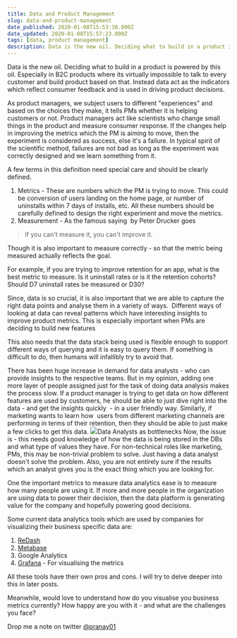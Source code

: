 ```yaml
---
title: Data and Product Management
slug: data-and-product-management
date_published: 2020-01-08T15:53:30.000Z
date_updated: 2020-01-08T15:57:23.000Z
tags: [data, product management]
description: Data is the new oil. Deciding what to build in a product is powered by this oil. Especially in B2C products where its virtually impossible to talk to every customer and build product based on that. 
---
```


Data is the new oil. Deciding what to build in a product is powered by this oil. Especially in B2C products where its virtually impossible to talk to every customer and build product based on that. Instead data act as the indicators which reflect consumer feedback and is used in driving product decisions.

As product managers, we subject users to different "experiences" and based on the choices they make, it tells PMs whether it is helping customers or not. Product managers act like scientists who change small things in the product and measure consumer response. If the changes help in improving the metrics which the PM is aiming to move, then the experiment is considered as success, else it's a failure. In typical spirit of the scientific method, failures are not bad as long as the experiment was correctly designed and we learn something from it.

A few terms in this definition need special care and should be clearly defined.

1. Metrics - These are numbers which the PM is trying to move. This could be conversion of users landing on the home page, or number of uninstalls within 7 days of installs, etc. All these numbers should be carefully defined to design the right experiment and move the metrics.
2. Measurement - As the famous saying  by Peter Drucker goes 

> 	If you can't measure it, you can't improve it.

Though it is also important to measure correctly - so that the metric being measured actually reflects the goal.

For example, if you are trying to improve retention for an app, what is the best metric to measure. Is it uninstall rates or is it the retention cohorts? Should D7 uninstall rates be measured or D30?

Since, data is so crucial, it is also important that we are able to capture the right data points and analyse them in a variety of ways.  Different ways of looking at data can reveal patterns which have interesting insights to improve product metrics. This is especially important when PMs are deciding to build new features

This also needs that the data stack being used is flexible enough to support different ways of querying and it is easy to query them. If something is difficult to do, then humans will infallibly try to avoid that.

There has been huge increase in demand for data analysts - who can provide insights to the respective teams. But in my opinion, adding one more layer of people assigned just for the task of doing data analysis makes the process slow. If a product manager is trying to get data on how different features are used by customers, he should be able to just dive right into the data - and get the insights quickly  - in a user friendly way. Similarly, if marketing wants to learn how  users from different marketing channels are performing in terms of their retention, then they should be able to just make a few clicks to get this data.
![](/img/2019/04/Screen-Shot-2019-04-21-at-8.04.49-PM.jpg)Data Analysts as bottlenecks
Now, the issue is - this needs good knowledge of how the data is being stored in the DBs and what type of values they have. For non-technical roles like marketing, PMs, this may be non-trivial problem to solve. Just having a data analyst doesn't solve the problem. Also, you are not entirely sure if the results which an analyst gives you is the exact thing which you are looking for. 

One the important metrics to measure data analytics ease is to measure how many people are using it. If more and more people in the organization are using data to power their decision, then the data platform is generating value for the company and hopefully powering good decisions.

Some current data analytics tools which are used by companies for visualizing their business specific data are:

1. [ReDash](https://www.redash.io)
2. [Metabase](https://metabase.com)
3. Google Analytics
4. [Grafana](https://grafana.com) - For visualising the metrics

All these tools have their own pros and cons. I will try to delve deeper into this in later posts.

Meanwhile, would love to understand how do you visualise you business metrics currently? How happy are you with it - and what are the challenges you face?

Drop me a note on twitter [@pranay01 ](https://twitter.com/pranay01)
